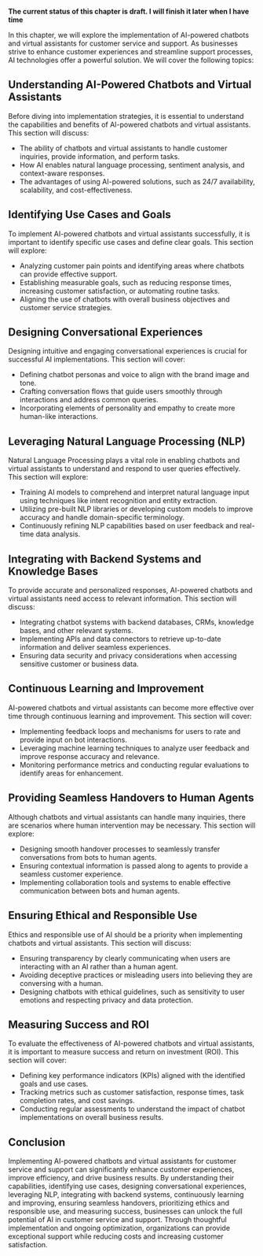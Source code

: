 **The current status of this chapter is draft. I will finish it later when I have time**

In this chapter, we will explore the implementation of AI-powered chatbots and virtual assistants for customer service and support. As businesses strive to enhance customer experiences and streamline support processes, AI technologies offer a powerful solution. We will cover the following topics:

Understanding AI-Powered Chatbots and Virtual Assistants
--------------------------------------------------------

Before diving into implementation strategies, it is essential to understand the capabilities and benefits of AI-powered chatbots and virtual assistants. This section will discuss:

* The ability of chatbots and virtual assistants to handle customer inquiries, provide information, and perform tasks.
* How AI enables natural language processing, sentiment analysis, and context-aware responses.
* The advantages of using AI-powered solutions, such as 24/7 availability, scalability, and cost-effectiveness.

Identifying Use Cases and Goals
-------------------------------

To implement AI-powered chatbots and virtual assistants successfully, it is important to identify specific use cases and define clear goals. This section will explore:

* Analyzing customer pain points and identifying areas where chatbots can provide effective support.
* Establishing measurable goals, such as reducing response times, increasing customer satisfaction, or automating routine tasks.
* Aligning the use of chatbots with overall business objectives and customer service strategies.

Designing Conversational Experiences
------------------------------------

Designing intuitive and engaging conversational experiences is crucial for successful AI implementations. This section will cover:

* Defining chatbot personas and voice to align with the brand image and tone.
* Crafting conversation flows that guide users smoothly through interactions and address common queries.
* Incorporating elements of personality and empathy to create more human-like interactions.

Leveraging Natural Language Processing (NLP)
--------------------------------------------

Natural Language Processing plays a vital role in enabling chatbots and virtual assistants to understand and respond to user queries effectively. This section will explore:

* Training AI models to comprehend and interpret natural language input using techniques like intent recognition and entity extraction.
* Utilizing pre-built NLP libraries or developing custom models to improve accuracy and handle domain-specific terminology.
* Continuously refining NLP capabilities based on user feedback and real-time data analysis.

Integrating with Backend Systems and Knowledge Bases
----------------------------------------------------

To provide accurate and personalized responses, AI-powered chatbots and virtual assistants need access to relevant information. This section will discuss:

* Integrating chatbot systems with backend databases, CRMs, knowledge bases, and other relevant systems.
* Implementing APIs and data connectors to retrieve up-to-date information and deliver seamless experiences.
* Ensuring data security and privacy considerations when accessing sensitive customer or business data.

Continuous Learning and Improvement
-----------------------------------

AI-powered chatbots and virtual assistants can become more effective over time through continuous learning and improvement. This section will cover:

* Implementing feedback loops and mechanisms for users to rate and provide input on bot interactions.
* Leveraging machine learning techniques to analyze user feedback and improve response accuracy and relevance.
* Monitoring performance metrics and conducting regular evaluations to identify areas for enhancement.

Providing Seamless Handovers to Human Agents
--------------------------------------------

Although chatbots and virtual assistants can handle many inquiries, there are scenarios where human intervention may be necessary. This section will explore:

* Designing smooth handover processes to seamlessly transfer conversations from bots to human agents.
* Ensuring contextual information is passed along to agents to provide a seamless customer experience.
* Implementing collaboration tools and systems to enable effective communication between bots and human agents.

Ensuring Ethical and Responsible Use
------------------------------------

Ethics and responsible use of AI should be a priority when implementing chatbots and virtual assistants. This section will discuss:

* Ensuring transparency by clearly communicating when users are interacting with an AI rather than a human agent.
* Avoiding deceptive practices or misleading users into believing they are conversing with a human.
* Designing chatbots with ethical guidelines, such as sensitivity to user emotions and respecting privacy and data protection.

Measuring Success and ROI
-------------------------

To evaluate the effectiveness of AI-powered chatbots and virtual assistants, it is important to measure success and return on investment (ROI). This section will cover:

* Defining key performance indicators (KPIs) aligned with the identified goals and use cases.
* Tracking metrics such as customer satisfaction, response times, task completion rates, and cost savings.
* Conducting regular assessments to understand the impact of chatbot implementations on overall business results.

Conclusion
----------

Implementing AI-powered chatbots and virtual assistants for customer service and support can significantly enhance customer experiences, improve efficiency, and drive business results. By understanding their capabilities, identifying use cases, designing conversational experiences, leveraging NLP, integrating with backend systems, continuously learning and improving, ensuring seamless handovers, prioritizing ethics and responsible use, and measuring success, businesses can unlock the full potential of AI in customer service and support. Through thoughtful implementation and ongoing optimization, organizations can provide exceptional support while reducing costs and increasing customer satisfaction.
